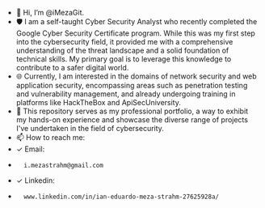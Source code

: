 - 👋 Hi, I’m @iMezaGit.
- 🛡️ I am a self-taught Cyber Security Analyst who recently completed the Google Cyber Security Certificate program. While this was my first step into the cybersecurity field, it provided me with a comprehensive understanding of the threat landscape and a solid foundation of technical skills. My primary goal is to leverage this knowledge to contribute to a safer digital world.
- 🌐 Currently, I am interested in the domains of network security and web application security, encompassing areas such as penetration testing and vulnerability management, and already undergoing training in platforms like HackTheBox and ApiSecUniversity.
- 💼 This repository serves as my professional portfolio, a way to exhibit my hands-on experience and showcase the diverse range of projects I've undertaken in the field of cybersecurity.
- 📫 How to reach me:
-   ✓ Email:
-       i.mezastrahm@gmail.com
-   ✓ Linkedin:
-       www.linkedin.com/in/ian-eduardo-meza-strahm-27625928a/

<!---
iMezaGit/iMezaGit is a ✨ special ✨ repository because its `README.md` (this file) appears on your GitHub profile.
You can click the Preview link to take a look at your changes.
--->
